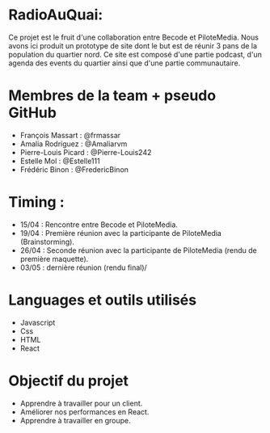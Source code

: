 # RadioAuQuai:
Ce projet est le fruit d'une collaboration entre Becode et PiloteMedia.
Nous avons ici produit un prototype de site dont le but est de réunir 3 pans de la population du quartier nord.
Ce site est composé d'une partie podcast, d'un agenda des events du quartier ainsi que d'une partie communautaire.

# Membres de la team + pseudo GitHub
* François Massart : @frmassar
* Amalia Rodríguez : @Amaliarvm
* Pierre-Louis Picard : @Pierre-Louis242
* Estelle Mol : @Estelle111
* Frédéric Binon : @FredericBinon

# Timing :
* 15/04 : Rencontre entre Becode et PiloteMedia.
* 19/04 : Première réunion avec la participante de PiloteMedia (Brainstorming).
* 26/04 : Seconde réunion  avec la participante de PiloteMedia (rendu de première maquette).
* 03/05 : dernière réunion (rendu final)/

# Languages et outils utilisés
* Javascript
* Css
* HTML
* React

# Objectif du projet
* Apprendre à travailler pour un client.
* Améliorer nos performances en React.
* Apprendre à travailler en groupe.
